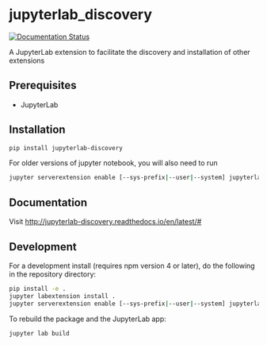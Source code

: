 # jupyterlab_discovery

[![Documentation Status](https://readthedocs.org/projects/jupyterlab-discovery/badge/?version=latest)](http://jupyterlab-discovery.readthedocs.io/en/latest/?badge=latest)

A JupyterLab extension to facilitate the discovery and installation of other extensions


## Prerequisites

* JupyterLab

## Installation

```bash
pip install jupyterlab-discovery
```

For older versions of jupyter notebook, you will also need to run

```bash
jupyter serverextension enable [--sys-prefix|--user|--system] jupyterlab_discovery
```

## Documentation

Visit http://jupyterlab-discovery.readthedocs.io/en/latest/# 

## Development

For a development install (requires npm version 4 or later), do the following in the repository directory:

```bash
pip install -e .
jupyter labextension install .
jupyter serverextension enable [--sys-prefix|--user|--system] jupyterlab_discovery
```

To rebuild the package and the JupyterLab app:

```bash
jupyter lab build
```
